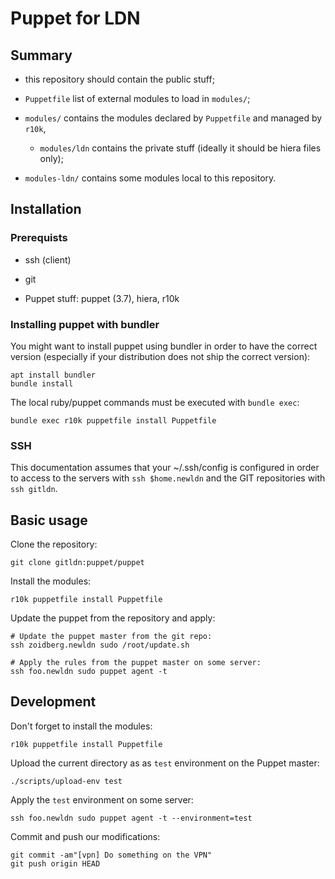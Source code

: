 # Puppet for LDN

## Summary

* this repository should contain the public stuff;

* `Puppetfile` list of external modules to load in `modules/`;

* `modules/` contains the modules declared by `Puppetfile` and managed
  by `r10k`,

  * `modules/ldn` contains the private stuff (ideally it should be hiera files
    only);

* `modules-ldn/` contains some modules local to this repository.

## Installation

### Prerequists

* ssh (client)

* git

* Puppet stuff: puppet (3.7), hiera, r10k

### Installing puppet with bundler

You might want to install puppet using bundler in order to have the correct
version (especially if your distribution does not ship the correct version):

    apt install bundler
    bundle install

The local ruby/puppet commands must be executed with `bundle exec`:

    bundle exec r10k puppetfile install Puppetfile

### SSH

This documentation assumes that your ~/.ssh/config is configured in order to
access to the servers with `ssh $home.newldn` and the GIT repositories with
`ssh gitldn`.

## Basic usage

Clone the repository:

    git clone gitldn:puppet/puppet

Install the modules:

    r10k puppetfile install Puppetfile

Update the puppet from the repository and apply:

    # Update the puppet master from the git repo:
    ssh zoidberg.newldn sudo /root/update.sh
    
    # Apply the rules from the puppet master on some server:
    ssh foo.newldn sudo puppet agent -t

## Development

Don't forget to install the modules:

    r10k puppetfile install Puppetfile

Upload the current directory as as `test` environment on the Puppet master:

    ./scripts/upload-env test

Apply the `test` environment on some server:

    ssh foo.newldn sudo puppet agent -t --environment=test

Commit and push our modifications:

    git commit -am"[vpn] Do something on the VPN"
    git push origin HEAD
